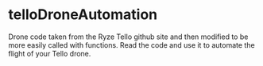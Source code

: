 # telloDroneAutomation
Drone code taken from the Ryze Tello github site and then modified to be more easily called with functions.  Read the code and use it to automate the flight of your Tello drone.
